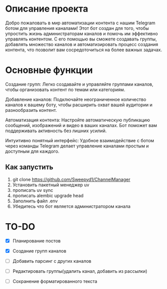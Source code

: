 # Описание проекта
Добро пожаловать в мир автоматизации контента с нашим Telegram ботом для управления каналами! Этот бот создан для того, чтобы упростить жизнь администраторам каналов и помочь им эффективно управлять контентом. С его помощью вы сможете создавать группы, добавлять множество каналов и автоматизировать процесс создания контента, что позволит вам сосредоточиться на более важных задачах.

# Основные функции
Создание групп: Легко создавайте и управляйте группами каналов, чтобы организовать контент по темам или категориям.

Добавление каналов: Подключайте неограниченное количество каналов к вашему боту, чтобы расширить охват вашей аудитории и разнообразить контент.

Автоматизация контента: Настройте автоматическую публикацию сообщений, изображений и видео в ваших каналах. Бот поможет вам поддерживать активность без лишних усилий.

Интуитивно понятный интерфейс: Удобное взаимодействие с ботом через команды Telegram делает управление каналами простым и доступным для каждого.



## Как запустить
1. git clone https://github.com/Sweepyd1/ChannelManager
2. Установить пакетный менеджер uv
3. прописать uv sync
4. прописать alembic upgrade head 
5. Заполнить файл .env
6. Убедитесь что бот является администратором канала

# TO-DO
- [x] Планирование постов
- [x] Создание групп каналов
- [ ] Добавить парсинг с других каналов
- [ ] Редактировать группы(удалить канал, добавить из рассылки)
- [ ] Сохранение форматированного текста



